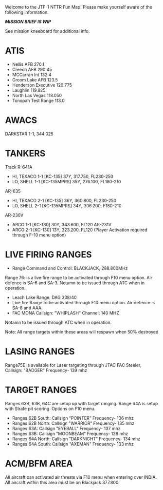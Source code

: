 Welcome to the JTF-1 NTTR Fun Map!
Please make yourself aware of the following information:

***MISSION BRIEF IS WIP***

See mission kneeboard for additional info.

ATIS
====

- Nellis AFB 270.1
- Creech AFB 290.45
- MCCarran Int 132.4
- Groom Lake AFB 123.5
- Henderson Executive 120.775
- Laughlin 119.825
- North Las Vegas 118.050
- Tonopah Test Range 113.0 

AWACS
=====

DARKSTAR 1-1, 344.025

TANKERS
=======

Track R-641A
- HI, TEXACO 1-1 [KC-135] 37Y, 317.750, FL230-250
- LO, SHELL 1-1 [KC-135MPRS] 35Y, 276.100, FL180-210

AR-635 
- HI, TEXACO 2-1 [KC-135] 36Y, 360.800, FL230-250
- LO, SHELL 2-1 [KC-135MPRS] 34Y, 306.200, F180-210

AR-230V
- ARCO 1-1 [KC-130] 30Y, 343.600, FL120
AR-231V
- ARCO 2-1 [KC-130] 13Y, 323.200, FL120 (Player Activation required through F-10 menu option)


LIVE FIRING RANGES
==================

- Range Command and Control: BLACKJACK, 288.800MHz

Range 76:  is a live fire range to be activated through F10 menu option. Air defence is SA-6 and SA-3. Notamn to be issued through ATC when in operation. 

- Leach Lake Range: DAG 338/40 
- Live fire Range to be activated through F10 menu option. Air defence is SA-8 and AAA. 
- FAC MONA Callsign: "WHIPLASH" Channel: 140 MHZ  

Notamn to be issued through ATC when in operation. 

Note: All range targets within these areas will respawn when 50% destroyed

LASING RANGES
=============

Range75E is available for Laser targeting through JTAC FAC Steeler, Callsign: "BADGER" Frequency- 139 mhz 

TARGET RANGES
=============

Ranges 62B, 63B, 64C are setup up with target ranging.
Range 64A is setup with Strafe pit scoring. 
Options on F10 menu.

- Ranges 62B South: Callsign "POINTER" Frequency- 136 mhz
- Ranges 62B North: Callsign "WARRIOR" Frequency- 135 mhz
- Ranges 63A: Callsign "EYEBALL" Frequency- 137 mhz
- Ranges 63B: Callsign "MOONBEAM" Frequency- 138 mhz
- Ranges 64A North: Callsign "DARKNIGHT" Frequency- 134 mhz
- Ranges 64A South: Callsign "AXEMAN" Frequency- 133 mhz

ACM/BFM AREA
============ 

All aircraft can activated air threats via F10 menu when entering over INDIA. All aircraft within this area must be on Blackjack 377.800.
